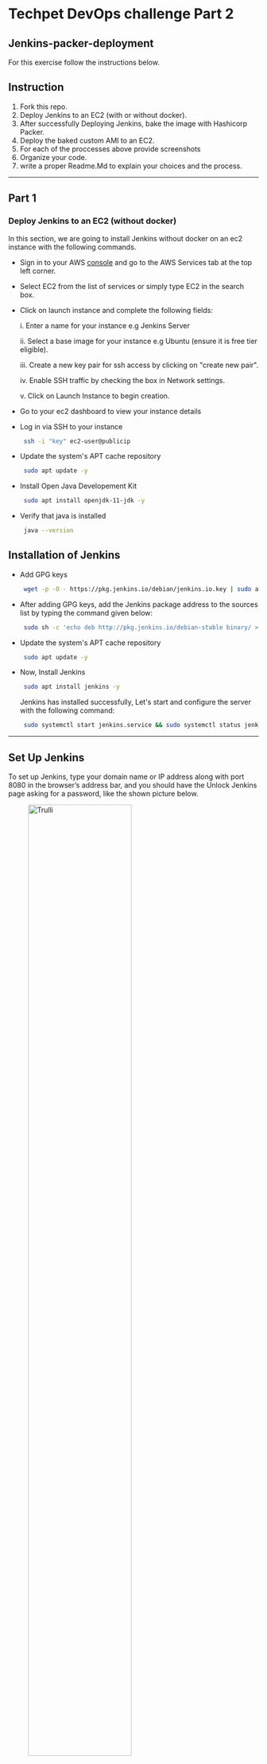 # Techpet DevOps challenge Part 2

## Jenkins-packer-deployment

For this exercise follow the instructions below.


## Instruction
1. Fork this repo.
2. Deploy Jenkins to an EC2 (with or without docker).
3. After successfully Deploying Jenkins, bake the image with Hashicorp Packer.
4. Deploy the baked custom AMI to an EC2.
5. For each of the proccesses above provide screenshots
6. Organize your code.
7. write a proper Readme.Md to explain your choices and the process.

***



## Part 1

### Deploy Jenkins to an EC2 (without docker)

In this section, we are going to install Jenkins without docker on an ec2 instance with the following commands.


- Sign in to your AWS [console](https://us-east-1.console.aws.amazon.com) and go to the AWS Services tab at the top left corner.

- Select EC2 from the list of services or simply type EC2 in the search box.

- Click on launch instance and complete the following fields:
 
  i. Enter a name for your instance e.g Jenkins Server
  
  ii. Select a base image for your instance e.g Ubuntu (ensure it is free tier eligible).

  iii. Create a new key pair for ssh access by clicking on "create new pair".
  
  iv. Enable SSH traffic by checking the box in Network settings.

  v. Click on Launch Instance to begin creation.

- Go to your ec2 dashboard to view your instance details

- Log in via SSH to your instance
  ```bash
   ssh -i "key" ec2-user@publicip
  ```

- Update the system's APT cache repository
  ```bash
   sudo apt update -y
  ```
- Install Open Java Developement Kit
  ```bash
   sudo apt install openjdk-11-jdk -y
  ```
- Verify that java is installed
  ```bash
   java --version
  ```
## Installation of Jenkins
- Add GPG keys
  ```bash
   wget -p -O - https://pkg.jenkins.io/debian/jenkins.io.key | sudo apt-key add -
  ```

- After adding GPG keys, add the Jenkins package address to the sources list by typing the command given below:
  ```bash
   sudo sh -c 'echo deb http://pkg.jenkins.io/debian-stable binary/ > /etc/apt/sources.list.d/jenkins.list'
  ```
- Update the system's APT cache repository
  ```bash
   sudo apt update -y
  ```
- Now, Install Jenkins
  ```bash
   sudo apt install jenkins -y
  ```
    Jenkins has installed successfully, Let's start and configure the server with the following command:

   ```bash
    sudo systemctl start jenkins.service && sudo systemctl status jenkins.service
   ```
***
## Set Up Jenkins
To set up Jenkins, type your domain name or IP address along with port 8080 in the browser’s address bar, and you should have the Unlock Jenkins page asking for a password, like the shown picture below.
<figure>
<img src="https://linuxhint.com/wp-content/uploads/2017/12/How-to-Install-Jenkins-on-Ubuntu-16.png" alt="Trulli" style="width:70%">
<figcaption align="right"><b>Fig.1 Jenkins Installation on Ubuntu </b></figcaption> 
</figure>
<br />

***
## Enter default Password
You can get the password from the given location using the cat command in the terminal. The command for getting the password would be like this:

   ```bash
    sudo cat /var/lib/jenkins/secrets/initialAdminPassword
   ```
 This command will print the password straight out and you can copy and paste it into the password field on the Jenkins Unlock screen and click on the “Continue” button.

## Installation Cont'd
It will navigate you to the next screen where it will ask for either “install the suggested plugins” or “select the plugins of your choice”.
<figure>
<img src="https://linuxhint.com/wp-content/uploads/2017/12/How-to-Install-Jenkins-on-Ubuntu-19.png" alt="Trulli" style="width:70%">
<figcaption align = "center"><b>Fig.2 Jenkins Installation on Ubuntu </b></figcaption>
</figure>

## Installation Cont'd
Select the “Install suggested plugins”. On the click, it will start installing the default plugins.

<figure>
<img src="https://linuxhint.com/wp-content/uploads/2017/12/How-to-Install-Jenkins-on-Ubuntu-20.png" alt="Trulli" style="width:70%">
<figcaption align = "center"><b>Fig.3 Jenkins Installation on Ubuntu </b></figcaption>
</figure>
## Installation Cont'd
After the successful installation of plugins, it will ask for the setting of the admin user’s user name, password, and email address.
<figure>
<img src="https://linuxhint.com/wp-content/uploads/2017/12/21-1.png" alt="Trulli" style="width:70%">
<figcaption align = "center"><b>Fig.4 Jenkins Installation on Ubuntu </b></figcaption>
</figure>


## Installation Cont'd
Provide the required input fields and hit the “Save and Continue” button.

<figure>
<img src="https://linuxhint.com/wp-content/uploads/2017/12/How-to-Install-Jenkins-on-Ubuntu-22.png" alt="Trulli" style="width:70%">
<figcaption align = "center"><b>Fig.4 Jenkins Installation on Ubuntu </b></figcaption>
</figure>

## Installation Cont'd
Next, it will navigate you to a page for configuring the Jenkins URL. 

<figure>
<img src="https://linuxhint.com/wp-content/uploads/2017/12/How-to-Install-Jenkins-on-Ubuntu-23.png" alt="Trulli" style="width:70%">
<figcaption align = "center"><b>Fig.5 Jenkins Installation on Ubuntu </b></figcaption>
</figure>

For now, go with the default auto-generated URL and click on the “Save and Finish” button in the bottom right corner.

On the completion of the Jenkins setup, you can have the screen with the success message “Jenkins is ready!”, as shown below. 

<figure>
<img src="https://linuxhint.com/wp-content/uploads/2017/12/How-to-Install-Jenkins-on-Ubuntu-24.png" alt="Trulli" style="width:70%">
<figcaption align = "center"><b>Fig.6 Jenkins Installation on Ubuntu </b></figcaption>
</figure>

***
##  Part 2

### Create an AMI with Harshicorp Packer

In this section, we are going to walk through the process of creating an Amazon Machine Image that consists of a base OS of Ubuntu 20.04, Java Development Kit and Jenkins using Harshicorp Packer.

To get started, we have to install Harshicorp Packer. Packer can be installed on Windows, Linux and Mac. for more information, visit the official Packer [website](https://learn.hashicorp.com/tutorials/packer/get-started-install-cli).

I will walk you through the process for installing Packer on Linux.

- Add the HashiCorp GPG key.

  ```bash
   curl -fsSL https://apt.releases.hashicorp.com/gpg | sudo apt-key add -
  ``` 
- Add the official HashiCorp Linux repository.

  ```bash
   sudo apt-add-repository "deb [arch=amd64] https://apt.releases.hashicorp.com $(lsb_release -cs) main"
  ``` 

- Update and Install

  ```bash
   sudo apt-get update && sudo apt-get install packer
  ``` 
After installing Packer, verify the installation worked by opening a new command prompt or console, and checking that packer is available:


```bash
$ packer

Usage: packer [--version] [--help] <command> [<args>]

Available commands are:
    build           build image(s) from template
    console         creates a console for testing variable interpolation
    fix             fixes templates from old versions of packer
    fmt             Rewrites HCL2 config files to canonical format
    hcl2_upgrade    transform a JSON template into an HCL2 configuration
    init            Install missing plugins or upgrade plugins
    inspect         see components of a template
    validate        check that a template is valid
    version         Prints the Packer version
```

***
### Writing a Packer Template

A Packer template is a configuration file that defines the image you want to build and how to build it. Packer templates use the Hashicorp Configuration Language (HCL).

Create a new directory named packer_jenkins. This directory will contain our Packer template for this task.
 ```bash
   mkdir packer_jenkins
  ``` 

Navigate into the directory
   ```bash
     cd  packer_jenkins
  ``` 

Create a file aws-jenkins.pkr.hcl, add the following HCL block to it, and save the file.

  

```bash
packer {
  required_plugins {
    amazon = {
      version = ">= 0.0.2"
      source  = "github.com/hashicorp/amazon"
    }
  }
}

source "amazon-ebs" "ubuntu" {
  ami_name      = "jenkins-ec2"
  instance_type = "t2.micro"
  region        = "us-east-1"
  source_ami_filter {
    filters = {
      name                = "ubuntu/images/*ubuntu-focal-20.04-amd64-server-*"
      root-device-type    = "ebs"
      virtualization-type = "hvm"
    }
    most_recent = true
    owners      = ["099720109477"]
  }
  ssh_username = "ubuntu"
}

build {
  name = "jenkins-ec2"
  sources = [
    "source.amazon-ebs.ubuntu"
  ]
  
provisioner "shell" {
    inline = [
    "echo set debconf to Noninteractive", 
    "echo 'debconf debconf/frontend select Noninteractive' | sudo debconf-set-selections",
    "sudo apt install -y openjdk-11-jdk",
    "java --version",
    "wget -p -O - https://pkg.jenkins.io/debian/jenkins.io.key | sudo apt-key add -",
    "sudo sh -c 'echo deb http://pkg.jenkins.io/debian-stable binary/ > /etc/apt/sources.list.d/jenkins.list'",
    "sudo apt-get update -y",
    "sudo apt-get install jenkins -y",
    ]
  }
    
}
```
This Packer template  builds an AWS Ubuntu AMI pre-bundled with Java and Jenkins. In the following sections, we shall  review each block of this template in more detail.

### Packer Block


```bash
packer {
  required_plugins {
    amazon = {
      version = ">= 0.0.2"
      source  = "github.com/hashicorp/amazon"
    }
  }
}
  ```
The packer {} block contains Packer settings, including specifying a required Packer version.

In addition, you will find required_plugins block in the Packer block, which specifies all the plugin required by the template to build your image. Even though Packer is packaged into a single binary, it depends on plugins for much of its functionality. Some of these plugins, like the Amazon AMI Builder (AMI builder) which you will to use, are built, maintained, and distributed by HashiCorp but anyone can write and use plugins.

### Source Block


```bash
source "amazon-ebs" "ubuntu" {
  ami_name      = "learn-packer-linux-aws"
  instance_type = "t2.micro"
  region        = "us-west-2"
  source_ami_filter {
    filters = {
      name                = "ubuntu/images/*ubuntu-focal-20.04-amd64-server-*"
      root-device-type    = "ebs"
      virtualization-type = "hvm"
    }
    most_recent = true
    owners      = ["099720109477"]
  }
  ssh_username = "ubuntu"
}

  ```
The source block configures a specific builder plugin, which is then invoked by a build block. Source blocks use builders and communicators to define what kind of virtualization to use, how to launch the image you want to provision, and how to connect to it. Builders and communicators are bundled together and configured side-by-side in a source block.

A source block has two important labels: a builder type and a name. These two labels together will allow us to uniquely reference sources later on when we define build runs.

In the example template, the builder type is amazon-ebs and the name is ubuntu

### Build Block


```bash
build {
  sources = [
    "source.amazon-ebs.ubuntu"
  ]
}
  ```
The build block defines what Packer should do with the EC2 instance after it launches.

In the example template, the build block references the AMI defined by the source block above (source.amazon-ebs.ubuntu).

### Provisioners

```bash

provisioner "shell" {
    inline = [
    "echo set debconf to Noninteractive", 
    "echo 'debconf debconf/frontend select Noninteractive' | sudo debconf-set-selections",
    "sudo apt install -y openjdk-11-jdk",
    "java --version",
    "wget -p -O - https://pkg.jenkins.io/debian/jenkins.io.key | sudo apt-key add -",
    "sudo sh -c 'echo deb http://pkg.jenkins.io/debian-stable binary/ > /etc/apt/sources.list.d/jenkins.list'",
    "sudo apt-get update -y",
    "sudo apt-get install jenkins -y",
    ]
  }
  ```

Provisioners are components of Packer that install and configure software within a running machine prior to that machine being turned into a static image. They perform the major work of making the image contain useful software.

In our case, we have included various bash commands that will enable us install Jenkins alongside its dependencies i.e Java.

```bash
"echo set debconf to Noninteractive", 
"echo 'debconf debconf/frontend select Noninteractive' | sudo debconf-set-selections",
  ```
These commands will enable us run our bash commands non-interactively with scripts. This is useful because our installations are being executed with packer, we aren't installing from the machine's terminal.


```bash
"sudo apt install -y openjdk-11-jdk",
"java --version"
  ```
These commands are used to install Java and also verify that it installed correctly.

```bash
 "wget -p -O - https://pkg.jenkins.io/debian/jenkins.io.key | sudo apt-key add -",
 "sudo sh -c 'echo deb http://pkg.jenkins.io/debian-stable binary/ > /etc/apt/sources.list.d/jenkins.list'",
 "sudo apt-get update -y",
 "sudo apt-get install jenkins -y",
  ```
These commands are used to install Jenkins alongside its GPG keys.
***
## Authenticating AWS
Before you can build the AMI, you need to provide your AWS credentials to Packer. These credentials have permissions to create, modify and delete EC2 instances

Now set your secret key.
 ```bash
    export AWS_SECRET_ACCESS_KEY="<YOUR_AWS_SECRET_ACCESS_KEY>"
  ```
***

To alow Packer to access your IAM user credentials, set your AWS access key ID as an environment variable.
 ```bash
    export AWS_ACCESS_KEY_ID="<YOUR_AWS_ACCESS_KEY_ID>"
  ```
***

## Building our Packer Image
With our packer template setup, we shall proceed to building our image. To begin, complete the following procedures:

- Initialize your Packer configuration.
  ```bash
    packer init .
  ```
   You can also make sure your configuration is syntactically valid and internally consistent by using the packer validate command. If Packer detects any invalid configuration, Packer will print out the file name, the error type and line number of the invalid configuration. The example configuration provided above is valid, so Packer will return nothing.

- Validate your Packer configuration.
  ```bash
    packer validate .
  ```

- Build Packer Image
  ```bash
    packer build aws-jenkins.pkr.hcl
  ```
   Packer will begin the build process, this might take a while depending on your network speed and packages required to download.  Packer will print output similar to what is shown below when the build is complete.

Visit the [AWS](https://us-west-2.console.aws.amazon.com/ec2/v2/home?region=us-west-2#Images:visibility=owned-by-me;search=learn-packer-linux-aws;sort=name) Image page to verify that your image has been deployed successfully.


## Task 3: Deploy the AMI image to EC2

In this section will shall spin up an EC2 instance with our built image.

- Visit the [AWS](https://us-west-2.console.aws.amazon.com/ec2/v2/home?region=us-west-2#Images:visibility=owned-by-me;search=learn-packer-linux-aws;sort=name) AMI page on your dashboard

- Select the desired image and click on launch instance from AMI

- Fill in the required fields: Name, security group, key pair and networking.

- Finally, click on Launch Instance. Your image should now successfully spin up an EC2 instance.
***
## Summary
 We successfully deployed Jenkins on AWS and also built an AMI with Packer that is pre-bundled with Jenkins.
## References

- [Introduction to Packer](https://learn.hashicorp.com/tutorials/packer/aws-get-started-build-image?in=packer/aws-get-started)
- [Introduction to Pcker provisioners](https://learn.hashicorp.com/tutorials/packer/aws-get-started-provision)
- [Getting started with Jenkins](https://www.digitalocean.com/community/tutorials/how-to-install-jenkins-on-ubuntu-20-04)
